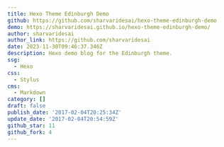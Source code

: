 ```yaml
---
title: Hexo Theme Edinburgh Demo
github: https://github.com/sharvaridesai/hexo-theme-edinburgh-demo
demo: https://sharvaridesai.github.io/hexo-theme-edinburgh-demo/
author: sharvaridesai
author_link: https://github.com/sharvaridesai
date: 2023-11-30T09:46:37.346Z
description: Hexo demo blog for the Edinburgh theme.
ssg:
  - Hexo
css:
  - Stylus
cms:
  - Markdown
category: []
draft: false
publish_date: '2017-02-04T20:25:34Z'
update_date: '2017-02-04T20:54:59Z'
github_star: 11
github_fork: 4
---
```

